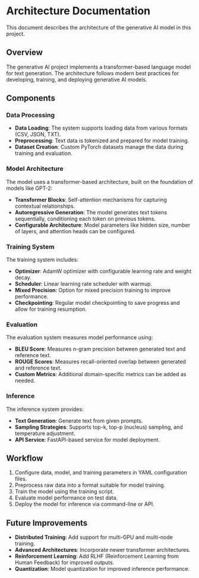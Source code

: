 # Architecture Documentation

This document describes the architecture of the generative AI model in this project.

## Overview

The generative AI project implements a transformer-based language model for text generation. The architecture follows modern best practices for developing, training, and deploying generative AI models.

## Components

### Data Processing

- **Data Loading**: The system supports loading data from various formats (CSV, JSON, TXT).
- **Preprocessing**: Text data is tokenized and prepared for model training.
- **Dataset Creation**: Custom PyTorch datasets manage the data during training and evaluation.

### Model Architecture

The model uses a transformer-based architecture, built on the foundation of models like GPT-2:

- **Transformer Blocks**: Self-attention mechanisms for capturing contextual relationships.
- **Autoregressive Generation**: The model generates text tokens sequentially, conditioning each token on previous tokens.
- **Configurable Architecture**: Model parameters like hidden size, number of layers, and attention heads can be configured.

### Training System

The training system includes:

- **Optimizer**: AdamW optimizer with configurable learning rate and weight decay.
- **Scheduler**: Linear learning rate scheduler with warmup.
- **Mixed Precision**: Option for mixed precision training to improve performance.
- **Checkpointing**: Regular model checkpointing to save progress and allow for training resumption.

### Evaluation

The evaluation system measures model performance using:

- **BLEU Score**: Measures n-gram precision between generated text and reference text.
- **ROUGE Scores**: Measures recall-oriented overlap between generated and reference text.
- **Custom Metrics**: Additional domain-specific metrics can be added as needed.

### Inference

The inference system provides:

- **Text Generation**: Generate text from given prompts.
- **Sampling Strategies**: Supports top-k, top-p (nucleus) sampling, and temperature adjustment.
- **API Service**: FastAPI-based service for model deployment.

## Workflow

1. Configure data, model, and training parameters in YAML configuration files.
2. Preprocess raw data into a format suitable for model training.
3. Train the model using the training script.
4. Evaluate model performance on test data.
5. Deploy the model for inference via command-line or API.

## Future Improvements

- **Distributed Training**: Add support for multi-GPU and multi-node training.
- **Advanced Architectures**: Incorporate newer transformer architectures.
- **Reinforcement Learning**: Add RLHF (Reinforcement Learning from Human Feedback) for improved outputs.
- **Quantization**: Model quantization for improved inference performance.
